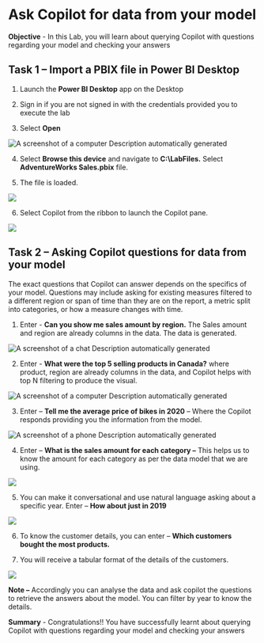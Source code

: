 # Ask Copilot for data from your model

**Objective** - In this Lab, you will learn about querying Copilot with questions regarding your model and checking your answers

## Task 1 – Import a PBIX file in Power BI Desktop

1.  Launch the **Power BI Desktop** app on the Desktop

2.  Sign in if you are not signed in with the credentials provided you
    to execute the lab

3.  Select **Open**

![A screenshot of a computer Description automatically
generated](./media/media11/image1.png)

4.  Select **Browse this device** and navigate to **C:\LabFiles.**
    Select **AdventureWorks Sales.pbix** file.

5.  The file is loaded.

![](./media/media11/image2.png)

6.  Select Copilot from the ribbon to launch the Copilot pane.

![](./media/media11/image3.png)

## Task 2 – Asking Copilot questions for data from your model

The exact questions that Copilot can answer depends on the specifics of
your model. Questions may include asking for existing measures filtered
to a different region or span of time than they are on the report, a
metric split into categories, or how a measure changes with time.

1.  Enter - **Can you show me sales amount by region.** The Sales amount
    and region are already columns in the data. The data is generated.

![A screenshot of a chat Description automatically
generated](./media/media11/image4.png)

2.  Enter - **What were the top 5 selling products in Canada?** where
    product, region are already columns in the data, and Copilot helps
    with top N filtering to produce the visual.

![A screenshot of a computer Description automatically
generated](./media/media11/image5.png)

3.  Enter – **Tell me the average price of bikes in 2020** – Where the
    Copilot responds providing you the information from the model.

![A screenshot of a phone Description automatically
generated](./media/media11/image6.png)

4.  Enter – **What is the sales amount for each category –** This helps
    us to know the amount for each category as per the data model that
    we are using.

![](./media/media11/image7.png)

5.  You can make it conversational and use natural language asking about
    a specific year. Enter – **How about just in 2019**

![](./media/media11/image8.png)

6.  To know the customer details, you can enter – **Which customers
    bought the most products.**

7.  You will receive a tabular format of the details of the customers.

![](./media/media11/image9.png)

**Note –** Accordingly you can analyse the data and ask copilot the
questions to retrieve the answers about the model. You can filter by
year to know the details.

**Summary** - Congratulations!! You have successfully learnt about querying Copilot with questions regarding your model and checking your answers
